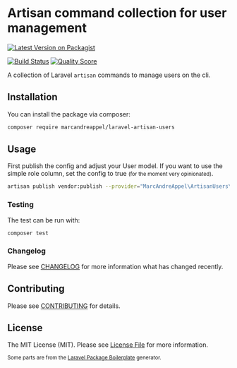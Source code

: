 # Artisan command collection for user management

[![Latest Version on Packagist](https://img.shields.io/packagist/v/laravel-artisan-users/laravel-artisan-users.svg?style=for-the-badge&logo=composer)](https://packagist.org/packages/marcandreappel/laravel-artisan-users)
<!--[![Total Downloads](https://img.shields.io/packagist/dt/laravel-artisan-users/laravel-artisan-users.svg?style=flat-square)](https://packagist.org/packages/marcandreappel/laravel-artisan-users)-->
[![Build Status](https://img.shields.io/travis/laravel-artisan-users/laravel-artisan-users/master.svg?style=for-the-badge&logo=travis)](https://travis-ci.org/marcandreappel/laravel-artisan-users)
[![Quality Score](https://img.shields.io/scrutinizer/g/laravel-artisan-users/laravel-artisan-users.svg?style=for-the-badge&logo=scrutinizerci)](https://scrutinizer-ci.com/g/marcandreappel/laravel-artisan-users)

A collection of Laravel `artisan` commands to manage users on the cli.

## Installation

You can install the package via composer:

```bash
composer require marcandreappel/laravel-artisan-users
```

## Usage

First publish the config and adjust your User model. If you want to use the simple role column, set the config to true <small>(for the moment very opinionated)</small>.

```bash
artisan publish vendor:publish --provider="MarcAndreAppel\ArtisanUsers\ArtisanUsersServiceProvider" --tag="config"
```

### Testing

The test can be run with:

```bash
composer test
```

### Changelog

Please see [CHANGELOG](CHANGELOG.md) for more information what has changed recently.

## Contributing

Please see [CONTRIBUTING](CONTRIBUTING.md) for details.

## License

The MIT License (MIT). Please see [License File](LICENSE.md) for more information.

<small>Some parts are from the [Laravel Package Boilerplate](https://laravelpackageboilerplate.com) generator.</small>
